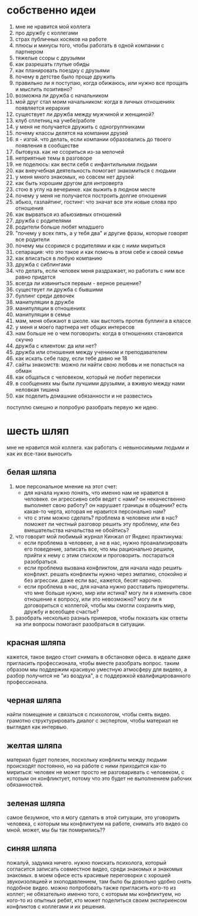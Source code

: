 # собственно идеи
1. мне не нравится мой коллега
2. про дружбу с коллегами
3. страх публичных косяков на работе
4. плюсы и минусы того, чтобы работать в одной компании с партнером
5. тяжелые ссоры с друзьями
6. как разрешать глупые обиды
7. как планировать поездку с друзьями
8. почему в детстве было проще дружить
9. правильно ли я поступаю, когда обижаюсь, или нужно все прощать и мыслить позитивно?
10. возможна ли дружба с начальником
11. мой друг стал моим начальником: когда в личных отношениях появляется иерархия
12. существует ли дружба между мужчиной и женщиной?
13. клуб сплетниц на учебе/работе
14. у меня не получается дружить с одногруппниками
15. почему классы делятся на компании друзей
16. я - изгой. что делать, если компании образовались до твоего появления в сообществе
17. бытовуха. как не ссориться из-за мелочей
18. неприятные темы в разговоре
19. не поделюсь: как вести себя с инфантильными людьми
20. как внеучебная деятельность помогает знакомиться с людьми
21. у меня много знакомых, но совсем нет друзей
22. как быть хорошим другом для интроверта
23. стою в углу на вечеринке. как выжить в людном месте
24. почему у меня не получается построить долгие отношения
25. абьюз, газлайтинг, гостинг: что значат все эти новые слова про отношения
26. как вырваться из абьюзивных отношений
27. дружба с родителями
28. родители больше любят младшего
29. "почему у всех пять, а у тебя два" и другие фразы, которые говорят все родители
30. почему мы ссоримся с родителями и как с ними мириться
31. сепарация: что это такое и как помочь в этом себе и своей семье
32. как вписаться в любую компанию
33. дружба с сиблингами
34. что делать, если человек меня раздражает, но работать с ним все равно придется
35. всегда ли извиниться первым - верное решение?
36. существует ли дружба с бывшими
37. буллинг среди девочек
38. манипуляции в дружбе
39. манипуляции в отношениях
40. манипуляции в семье
41. мам, меня обижают в школе. как выстоять против буллинга в классе
42. у меня и моего партнера нет общих интересов
43. нам больше не о чем поговорить: когда в отношениях становится скучно
44. дружба с клиентом: да или нет?
45. дружба или отношения между учеником и преподавателем
46. как искать себе пару, если тебе давно не 18
47. сайты знакомств: можно ли найти свою любовь и не попасться на обман
48. как общаться с человеком, который не любит переписки
49. в сообщениях мы были лучшими друзьями, а вживую между нами неловкая тишина
50. как поделить домашние обязанности и не развестись


поступлю смешно и попробую разобрать первую же идею.

# шесть шляп

мне не нравится мой коллега. как работать с невыносимыми людьми и как их все-таки выносить
## белая шляпа
1. мое персональное мнение на этот счет:
	- для начала нужно понять, что именно нам не нравится в человеке. он агрессивно себя ведет с нами? он некачественно выполняет свою работу? он нарушает границы в общении? есть какая-то черта, которая не нравится персонально нам?
	- что с этим можно сделать? проблема в человеке или в нас? поможет ли честный разговор решить эту проблему, или без вмешательства начальства не обойтись?
2. что говорит мой любимый журнал Кинжал от Яндекс практикума:
	- если проблема в человеке, а не в нас, нужно проанализировать его поведение, записать все, что мы рационально решили, прийти к нему с этим списком и проговорить. постараться разобраться.
	- если проблема вызвана конфликтом, для начала надо решить конфликт. решать конфликты нужно через эмпатию, спокойно и без агрессии. даже если вас, кажется, бесят нарочно. 
	- если проблема в нас, для начала нужно расставить приоритеты. что мне больше нужно, мир или истина? могу ли я изменить свое отношение к вопросу, или это невозможно? могу ли я договориться с коллегой, чтобы мы смогли сохранить мир, дружбу и всеобщее счастье?
3. разобрать несколько разныъ примеров, чтобы показать как ответы на эти вопросы помогают разобраться в ситуации.

## красная шляпа
кажется, такое видео стоит снимать в обстановке офиса. в идеале даже пригласить профессионала, чтобы вместе разобрать вопрос.
таким образом мы поддержим красивую уместную атмосферу для видево, а разбор получится не "из воздуха", а с поддержкой квалифицированного профессионала.

## черная шляпа
найти помещение и связаться с психологом, чтобы снять видео. грамотно структурировать диалог с экспертом, чтобы материал не выглядел как интервью. 

## желтая шляпа
материал будет полезен, поскольку конфликты между людьми происходят постоянно, но на работе с ними приходится как-то мириться: человек не может просто не разговаривать с человеком, с которым он конфликтует, потому что это будет не выполнением рабочих обязанностей.

## зеленая шляпа
самое безумное, что я могу сделать в этой ситуации, это уговорить человека, с которым мы конфликтуем на работе, снимать это видео со мной. может, мы бы так помирились??

## синяя шляпа
пожалуй, задумка ничего. нужно поискать психолога, который согласится записать совместное видео, среди знакомых и знакомых знакомых. в моем офисе есть красивые переговорки с хорошей звукоизоляцией и эхоподавлением, там было бы довольно удобно снять подобное видео. можно попробовать также пригласить кого-то из коллег; не обязательно именно того, с которым мы конфликтуем, но кого-то из опытных ребят, кто может поделиться своим экспириенсом конфликтов с коллегами и их решения. 